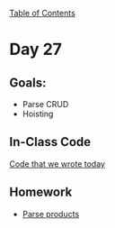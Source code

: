 [Table of Contents](/README.md)

# Day 27

## Goals:
* Parse CRUD
* Hoisting

## In-Class Code
[Code that we wrote today](/notes/day-27/code)

## Homework
* [Parse products](https://github.com/TIY-Austin-Front-End-Engineering/parse-products)